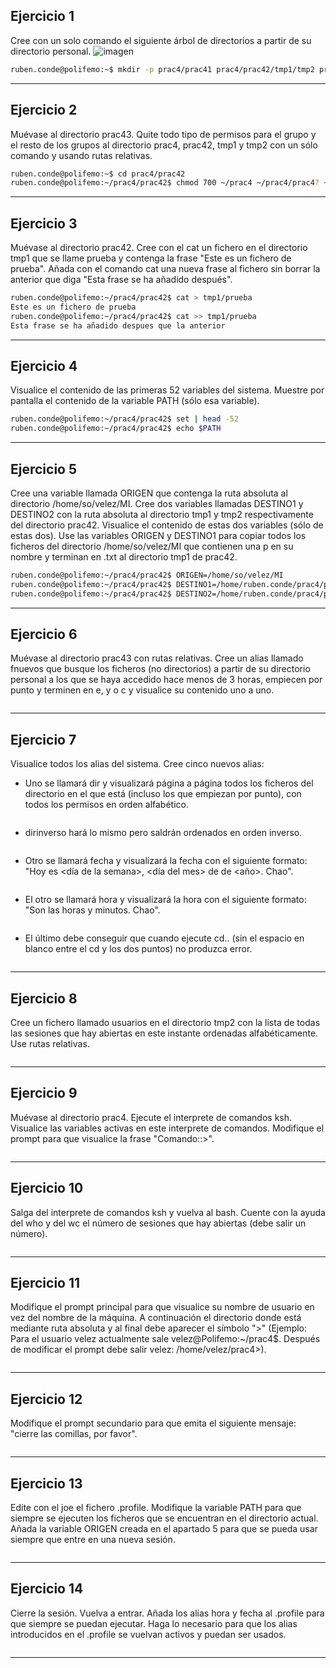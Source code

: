 ## Ejercicio 1
Cree con un solo comando el siguiente árbol de directorios a partir de su directorio personal.
![imagen](https://github.com/user-attachments/assets/15feb20b-63e2-4e06-966c-3d956d18fd8e)

```bash
ruben.conde@polifemo:~$ mkdir -p prac4/prac41 prac4/prac42/tmp1/tmp2 prac4/prac43

```
---

## Ejercicio 2
Muévase al directorio prac43. Quite todo tipo de permisos para el grupo y el resto de los grupos al directorio prac4, prac42, tmp1 y tmp2 con un sólo comando y usando rutas relativas.
```bash
ruben.conde@polifemo:~$ cd prac4/prac42
ruben.conde@polifemo:~/prac4/prac42$ chmod 700 ~/prac4 ~/prac4/prac4? ~/prac4/prac42/tmp1 ~/prac4/prac42/tmp1/tmp2

```
---

## Ejercicio 3
Muévase al directorio prac42. Cree con el cat un fichero en el directorio tmp1 que se llame prueba y contenga la frase "Este es un fichero de prueba". Añada con el comando cat una nueva frase al fichero sin borrar la anterior que diga "Esta frase se ha añadido después".
```bash
ruben.conde@polifemo:~/prac4/prac42$ cat > tmp1/prueba
Este es un fichero de prueba
ruben.conde@polifemo:~/prac4/prac42$ cat >> tmp1/prueba 
Esta frase se ha añadido despues que la anterior


```
---

## Ejercicio 4
Visualice el contenido de las primeras 52 variables del sistema. Muestre por pantalla el contenido de la variable PATH (sólo esa variable).
```bash
ruben.conde@polifemo:~/prac4/prac42$ set | head -52
ruben.conde@polifemo:~/prac4/prac42$ echo $PATH

```
---

## Ejercicio 5
Cree una variable llamada ORIGEN que contenga la ruta absoluta al directorio /home/so/velez/MI. Cree dos variables llamadas DESTINO1 y DESTINO2 con la ruta absoluta al directorio tmp1 y tmp2 respectivamente del directorio prac42. Visualice el contenido de estas dos variables (sólo de estas dos). Use las variables ORIGEN y DESTINO1 para copiar todos los ficheros del directorio /home/so/velez/MI que contienen una p en su nombre y terminan en .txt al directorio tmp1 de prac42.
```bash
ruben.conde@polifemo:~/prac4/prac42$ ORIGEN=/home/so/velez/MI
ruben.conde@polifemo:~/prac4/prac42$ DESTINO1=/home/ruben.conde/prac4/prac42/tmp1
ruben.conde@polifemo:~/prac4/prac42$ DESTINO2=/home/ruben.conde/prac4/prac42/tmp1/tmp2

```
---

## Ejercicio 6
Muévase al directorio prac43 con rutas relativas. Cree un alias llamado fnuevos que busque los ficheros (no directorios) a partir de su directorio personal a los que se haya accedido hace menos de 3 horas, empiecen por punto y terminen en e, y o c y visualice su contenido uno a uno.
```bash

```
---

## Ejercicio 7

Visualice todos los alias del sistema. Cree cinco nuevos alias:

- Uno se llamará dir y visualizará página a página todos los ficheros del directorio en el que está (incluso los que empiezan por punto), con todos los permisos en orden alfabético.
  ```bash

  ```
- dirinverso hará lo mismo pero saldrán ordenados en orden inverso.
  ```bash

  ```
- Otro se llamará fecha y visualizará la fecha con el siguiente formato: "Hoy es <día de la semana>, <día del mes> de <mes> de <año>. Chao".
  ```bash

  ```
- El otro se llamará hora y visualizará la hora con el siguiente formato: "Son las <hora> horas y <minuto> minutos. Chao".
  ```bash

  ```
- El último debe conseguir que cuando ejecute cd.. (sin el espacio en blanco entre el cd y los dos puntos) no produzca error.
```bash

```
---

## Ejercicio 8
Cree un fichero llamado usuarios en el directorio tmp2 con la lista de todas las sesiones que hay abiertas en este instante ordenadas alfabéticamente. Use rutas relativas.
```bash

```
---

## Ejercicio 9
Muévase al directorio prac4. Ejecute el interprete de comandos ksh. Visualice las variables activas en este interprete de comandos. Modifique el prompt para que visualice la frase "Comando::>".
```bash

```
---

## Ejercicio 10
Salga del interprete de comandos ksh y vuelva al bash. Cuente con la ayuda del who y del wc el número de sesiones que hay abiertas (debe salir un número).
```bash

```
---

## Ejercicio 11
Modifique el prompt principal para que visualice su nombre de usuario en vez del nombre de la máquina. A continuación el directorio donde está mediante ruta absoluta y al final debe aparecer el símbolo ">" (Ejemplo: Para el usuario velez actualmente sale velez@Polifemo:~/prac4$. Después de modificar el prompt debe salir velez: /home/velez/prac4>).
```bash

```
---

## Ejercicio 12
Modifique el prompt secundario para que emita el siguiente mensaje: "cierre las comillas, por favor".
```bash

```
---

## Ejercicio 13
Edite con el joe el fichero .profile. Modifique la variable PATH para que siempre se ejecuten los ficheros que se encuentran en el directorio actual. Añada la variable ORIGEN creada en el apartado 5 para que se pueda usar siempre que entre en una nueva sesión.
```bash

```
---

## Ejercicio 14
Cierre la sesión. Vuelva a entrar. Añada los alias hora y fecha al .profile para que siempre se puedan ejecutar. Haga lo necesario para que los alias introducidos en el .profile se vuelvan activos y puedan ser usados.
```bash

```
---

